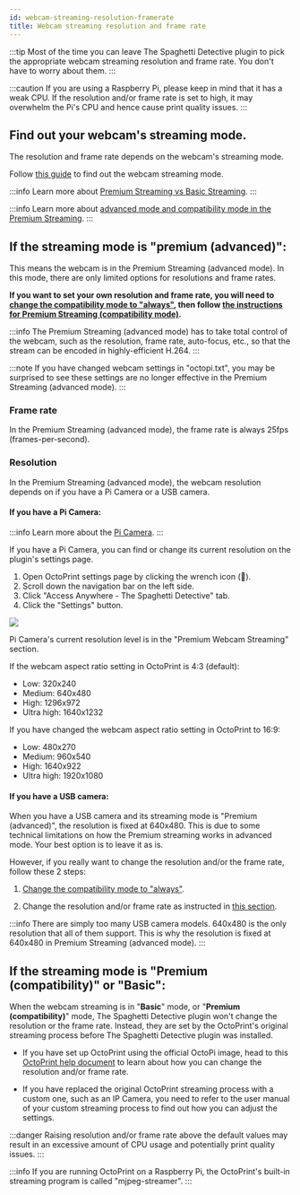 ```yaml
---
id: webcam-streaming-resolution-framerate
title: Webcam streaming resolution and frame rate
---
```


:::tip
Most of the time you can leave The Spaghetti Detective plugin to pick the appropriate webcam streaming resolution and frame rate. You don't have to worry about them.
:::

:::caution
If you are using a Raspberry Pi, please keep in mind that it has a weak CPU. If the resolution and/or frame rate is set to high, it may overwhelm the Pi's CPU and hence cause print quality issues.
:::

## Find out your webcam's streaming mode.

The resolution and frame rate depends on the webcam's streaming mode.

Follow [this guide](/docs/user_guides/check-webcam-streaming-mode) to find out the webcam streaming mode.

:::info
Learn more about [Premium Streaming vs Basic Streaming](/docs/user_guides/webcam-streaming-for-human-eyes).
:::

:::info
Learn more about [advanced mode and compatibility mode in the Premium Streaming](/docs/user_guides/streaming-compatibility-mode).
:::

## If the streaming mode is "**premium (advanced)**":

This means the webcam is in the Premium Streaming (advanced mode). In this mode, there are only limited options for resolutions and frame rates.

**If you want to set your own resolution and frame rate, you will need to [change the compatibility mode to "always"](/docs/user_guides/streaming-compatibility-mode#when-should-i-always-stream-in-compatibility-mode), then follow [the instructions for Premium Streaming (compatibility mode)](#if-the-streaming-mode-is-premium-compatibility-or-basic).**

:::info
The Premium Streaming (advanced mode) has to take total control of the webcam, such as the resolution, frame rate, auto-focus, etc., so that the stream can be encoded in highly-efficient H.264.
:::

:::note
If you have changed webcam settings in "octopi.txt", you may be surprised to see these settings are no longer effective in the Premium Streaming (advanced mode).
:::

### Frame rate

In the Premium Streaming (advanced mode), the frame rate is always 25fps (frames-per-second).

### Resolution

In the Premium Streaming (advanced mode), the webcam resolution depends on if you have a Pi Camera or a USB camera.

#### If you have a Pi Camera:

:::info
Learn more about the [Pi Camera](https://projects.raspberrypi.org/en/projects/getting-started-with-picamera).
:::

If you have a Pi Camera, you can find or change its current resolution on the plugin's settings page.

1. Open OctoPrint settings page by clicking the wrench icon (**🔧**).
2. Scroll down the navigation bar on the left side.
3. Click "Access Anywhere - The Spaghetti Detective" tab.
4. Click the "Settings" button.

![](/img/user_guides/helpdocs/tsd-plugin-open-settings-page.gif)

Pi Camera's current resolution level is in the "Premium Webcam Streaming" section.

If the webcam aspect ratio setting in OctoPrint is 4:3 (default):

* Low: 320x240
* Medium: 640x480
* High: 1296x972
* Ultra high: 1640x1232

If you have changed the webcam aspect ratio setting in OctoPrint to 16:9:

* Low: 480x270
* Medium: 960x540
* High: 1640x922
* Ultra high: 1920x1080

#### If you have a USB camera:

When you have a USB camera and its streaming mode is "Premium (advanced)", the resolution is fixed at 640x480. This is due to some technical limitations on how the Premium streaming works in advanced mode. Your best option is to leave it as is.

However, if you really want to change the resolution and/or the frame rate, follow these 2 steps:

1. [Change the compatibility mode to "always"](/docs/user_guides/streaming-compatibility-mode#when-should-i-always-stream-in-compatibility-mode).

2. Change the resolution and/or frame rate as instructed in [this section](#if-the-streaming-mode-is-premium-compatibility-or-basic).

:::info
There are simply too many USB camera models. 640x480 is the only resolution that all of them support. This is why the resolution is fixed at 640x480 in Premium Streaming (advanced mode).
:::

## If the streaming mode is "**Premium (compatibility)**" or "**Basic**":

When the webcam streaming is in "**Basic**" mode, or "**Premium (compatibility)**" mode, The Spaghetti Detective plugin won't change the resolution or the frame rate. Instead, they are set by the OctoPrint's original streaming process before The Spaghetti Detective plugin was installed.

* If you have set up OctoPrint using the official OctoPi image, head to this [OctoPrint help document](https://community.octoprint.org/t/how-can-i-change-mjpg-streamer-parameters-on-octopi/203) to learn about how you can change the resolution and/or frame rate.

* If you have replaced the original OctoPrint streaming process with a custom one, such as an IP Camera, you need to refer to the user manual of your custom streaming process to find out how you can adjust the settings.

:::danger
Raising resolution and/or frame rate above the default values may result in an excessive amount of CPU usage and potentially print quality issues.
:::

:::info
If you are running OctoPrint on a Raspberry Pi, the OctoPrint's built-in streaming program is called "mjpeg-streamer".
:::
